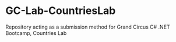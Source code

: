 # GC-Lab-CountriesLab
Repository acting as a submission method for Grand Circus C# .NET Bootcamp, Countries Lab
